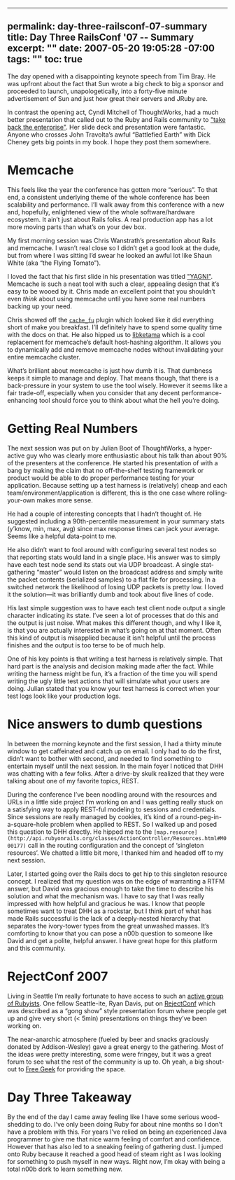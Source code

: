 ----- 
permalink: day-three-railsconf-07-summary
title: Day Three RailsConf '07 -- Summary
excerpt: ""
date: 2007-05-20 19:05:28 -07:00
tags: ""
toc: true
-----
The day opened with a disappointing keynote speech from Tim Bray. He was upfront about the fact that Sun wrote a big check to big a sponsor and proceeded to launch, unapologetically, into a forty-five minute advertisement of Sun and just how great their servers and JRuby are.


In contrast the opening act, Cyndi Mitchell of ThoughtWorks, had a much better presentation that called out to the Ruby and Rails community to ["take back the enterprise"](http://conferences.oreillynet.com/cs/rails2007/view/e_sess/14493). Her slide deck and presentation were fantastic. Anyone who crosses John Travolta&#8217;s awful &#8220;Battlefied Earth&#8221; with Dick Cheney gets big points in my book. I hope they post them somewhere.

# Memcache

This feels like the year the conference has gotten more &#8220;serious&#8221;. To that end, a consistent underlying theme of the whole conference has been scalability and performance. I&#8217;ll walk away from this conference with a new and, hopefully, enlightened view of the whole software/hardware ecosystem. It ain&#8217;t just about Rails folks. A real production app has a lot more moving parts than what&#8217;s on your dev box.


My first morning session was Chris Wanstrath&#8217;s presentation about Rails and memcache. I wasn&#8217;t real close so I didn&#8217;t get a good look at the dude, but from where I was sitting I&#8217;d swear he looked an awful lot like Shaun White (aka &#8220;the Flying Tomato&#8221;).


I loved the fact that his first slide in his presentation was titled ["YAGNI"](http://c2.com/xp/YouArentGonnaNeedIt.html). Memcache is such a neat tool with such a clear, appealing design that it&#8217;s easy to be wooed by it. Chris made an excellent point that you shouldn&#8217;t even _think_ about using memcache until you have some real numbers backing up your need.


Chris showed off the <a href="http://require.errtheblog.com/plugins/browser/cache_fu">`cache_fu`</a> plugin which looked like it did everything short of make you breakfast. I&#8217;ll definitely have to spend some quality time with the docs on that. He also hipped us to [libketama](http://www.last.fm/user/RJ/journal/2007/04/10/392555/) which is a cool replacement for memcache&#8217;s default host-hashing algorithm. It allows you to dynamically add and remove memcache nodes without invalidating your entire memcache cluster.


What&#8217;s brilliant about memcache is just how dumb it is. That dumbness keeps it simple to manage and deploy. That means though, that there is a back-pressure in your system to use the tool wisely. However it seems like a fair trade-off, especially when you consider that any decent performance-enhancing tool should force you to think about what the hell you&#8217;re doing.

# Getting Real Numbers

The next session was put on by Julian Boot of ThoughtWorks, a hyper-active guy who was clearly more enthusiastic about his talk than about 90% of the presenters at the conference. He started his presentation of with a bang by making the claim that no off-the-shelf testing framework or product would be able to do proper performance testing for your application. Because setting up a test harness is (relatively) cheap and each team/environment/application is different, this is the one case where rolling-your-own makes more sense.


He had a couple of interesting concepts that I hadn&#8217;t thought of. He suggested including a 90th-percentile measurement in your summary stats (y&#8217;know, min, max, avg) since max response times can jack your average. Seems like a helpful data-point to me.


He also didn&#8217;t want to fool around with configuring several test nodes so that reporting stats would land in a single place. His answer was to simply have each test node send its stats out via UDP broadcast. A single stat-gathering &#8220;master&#8221; would listen on the broadcast address and simply write the packet contents (serialized samples) to a flat file for processing. In a switched network the likelihood of losing UDP packets is pretty low. I loved it the solution&#8212;it was brilliantly dumb and took about five lines of code.


His last simple suggestion was to have each test client node output a single character indicating its state. I&#8217;ve seen a lot of processes that do this and the output is just noise. What makes this different though, and why I like it, is that you are actually interested in what&#8217;s going on at that moment. Often this kind of output is misapplied because it isn&#8217;t helpful until the process finishes and the output is too terse to be of much help.


One of his key points is that writing a test harness is relatively simple. That hard part is the analysis and decision making made after the fact. While writing the harness might be fun, it&#8217;s a fraction of the time you will spend writing the ugly little test actions that will simulate what your users are doing. Julian stated that you know your test harness is correct when your test logs look like your production logs.


# Nice answers to dumb questions


In between the morning keynote and the first session, I had a thirty minute window to get caffeinated and catch up on email. I only had to do the first, didn&#8217;t want to bother with second, and needed to find something to entertain myself until the next session. In the main foyer I noticed that DHH was chatting with a few folks. After a drive-by skulk realized that they were talking about one of my favorite topics, REST.


During the conference I&#8217;ve been noodling around with the resources and URLs in a little side project I&#8217;m working on and I was getting really stuck on a satisfying way to apply REST-ful modeling to sessions and credentials. Since sessions are really managed by cookies, it&#8217;s kind of a round-peg-in-a-square-hole problem when applied to REST. So I walked up and posed this question to DHH directly. He hipped me to the `[map.resource](http://api.rubyonrails.org/classes/ActionController/Resources.html#M000177)` call in the routing configuration and the concept of &#8216;singleton resources&#8217;. We chatted a little bit more, I thanked him and headed off to my next session.


Later, I started going over the Rails docs to get hip to this singleton resource concept. I realized that my question was on the edge of warranting a RTFM answer, but David was gracious enough to take the time to describe his solution and what the mechanism was. I have to say that I was really impressed with how helpful and gracious he was. I know that people sometimes want to treat DHH as a rockstar, but I think part of what has made Rails successful is the lack of a deeply-nested hierarchy that separates the ivory-tower types from the great unwashed masses. It&#8217;s comforting to know that you can pose a n00b question to someone like David and get a polite, helpful answer. I have great hope for this platform and this community.


# RejectConf 2007


Living in Seattle I&#8217;m really fortunate to have access to such an [active group of Rubyists](http://www.zenspider.com/Languages/Ruby/Seattle/index.html). One fellow Seattle-ite, Ryan Davis, put on [RejectConf](http://blog.zenspider.com/archives/2007/05/rejectconf_2007_final_details.html) which was described as a &#8220;gong show&#8221; style presentation forum where people get up and give very short (&lt; 5min) presentations on things they&#8217;ve been working on. 


The near-anarchic atmosphere (fueled by beer and snacks graciously donated by Addison-Wesley) gave a great energy to the gathering. Most of the ideas were pretty interesting, some were fringey, but it was a great forum to see what the rest of the community is up to. Oh yeah, a big shout-out to [Free Geek](http://freegeek.org/) for providing the space.


# Day Three Takeaway


By the end of the day I came away feeling like I have some serious wood-shedding to do. I&#8217;ve only been doing Ruby for about nine months so I don&#8217;t have a problem with this. For years I&#8217;ve relied on being an experienced Java programmer to give me that nice warm feeling of comfort and confidence. However that has also led to a sneaking feeling of gathering dust. I jumped onto Ruby because it reached a good head of steam right as I was looking for something to push myself in new ways. Right now, I&#8217;m okay with being a total n00b dork to learn something new.
